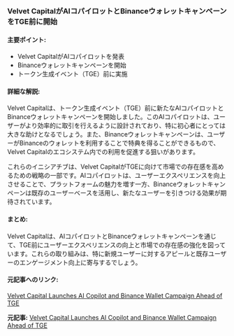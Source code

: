 ### Velvet CapitalがAIコパイロットとBinanceウォレットキャンペーンをTGE前に開始

#### 主要ポイント:
- Velvet CapitalがAIコパイロットを発表
- Binanceウォレットキャンペーンを開始
- トークン生成イベント（TGE）前に実施

#### 詳細な解説:
Velvet Capitalは、トークン生成イベント（TGE）前に新たなAIコパイロットとBinanceウォレットキャンペーンを開始しました。このAIコパイロットは、ユーザーがより効率的に取引を行えるように設計されており、特に初心者にとっては大きな助けとなるでしょう。また、Binanceウォレットキャンペーンは、ユーザーがBinanceのウォレットを利用することで特典を得ることができるもので、Velvet Capitalのエコシステム内での利用を促進する狙いがあります。

これらのイニシアチブは、Velvet CapitalがTGEに向けて市場での存在感を高めるための戦略の一部です。AIコパイロットは、ユーザーエクスペリエンスを向上させることで、プラットフォームの魅力を増す一方、Binanceウォレットキャンペーンは既存のユーザーベースを活用し、新たなユーザーを引きつける効果が期待されています。

#### まとめ:
Velvet Capitalは、AIコパイロットとBinanceウォレットキャンペーンを通じて、TGE前にユーザーエクスペリエンスの向上と市場での存在感の強化を図っています。これらの取り組みは、特に新規ユーザーに対するアピールと既存ユーザーのエンゲージメント向上に寄与するでしょう。

#### 元記事へのリンク:
[Velvet Capital Launches AI Copilot and Binance Wallet Campaign Ahead of TGE](リンク先URL)

**元記事:** [Velvet Capital Launches AI Copilot and Binance Wallet Campaign Ahead of TGE](https://www.prnewswire.com/news-releases/velvet-capital-launches-ai-copilot-and-binance-wallet-campaign-ahead-of-tge-302451099.html)